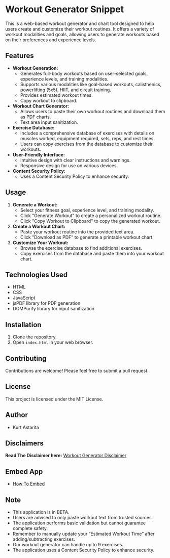 # Workout Generator Snippet

This is a web-based workout generator and chart tool designed to help users create and customize their workout routines. It offers a variety of workout modalities and goals, allowing users to generate workouts based on their preferences and experience levels.

## Features

-   **Workout Generation:**
    - Generates full-body workouts based on user-selected goals, experience levels, and training modalities.
    - Supports various modalities like goal-based workouts, calisthenics, powerlifting (5x5), HIIT, and circuit training.
    - Provides estimated workout times.
    - Copy workout to clipboard.
-   **Workout Chart Generator:**
    - Allows users to paste their own workout routines and download them as PDF charts.
    - Text area input sanitization.
-   **Exercise Database:**
    - Includes a comprehensive database of exercises with details on muscles worked, equipment required, sets, reps, and rest times.
    - Users can copy exercises from the database to customize their workouts.
-   **User-Friendly Interface:**
    - Intuitive design with clear instructions and warnings.
    - Responsive design for use on various devices.
-   **Content Security Policy:**
    - Uses a Content Security Policy to enhance security.

## Usage

1.  **Generate a Workout:**
    - Select your fitness goal, experience level, and training modality.
    - Click "Generate Workout" to create a personalized workout routine.
    - Click "Copy Workout to Clipboard" to copy the generated workout.
2.  **Create a Workout Chart:**
    - Paste your workout routine into the provided text area.
    - Click "Download as PDF" to generate a printable workout chart.
3.  **Customize Your Workout:**
    - Browse the exercise database to find additional exercises.
    - Copy exercises from the database and paste them into your workout chart.

## Technologies Used

- HTML
- CSS
- JavaScript
- jsPDF library for PDF generation
- DOMPurify library for input sanitization

## Installation

1.  Clone the repository.
2.  Open `index.html` in your web browser.

## Contributing

Contributions are welcome! Please feel free to submit a pull request.

## License

This project is licensed under the MIT License.

## Author

* Kurt Astarita

## Disclaimers

**Read The Disclaimer here:** [Workout Generator Disclaimer](/Ultimate-Full-Body-Workout-Generator-Disclaimer.md)

## Embed App

* [How To Embed](https://post40gains.blogspot.com/p/how-to-embed-our-apps.html)

## Note

- This application is in BETA.
- Users are advised to only paste workout text from trusted sources.
- The application performs basic validation but cannot guarantee complete safety.
- Remember to manually update your “Estimated Workout Time” after adding/subtracting exercises.
- Our workout generator can handle up to 9 exercises.
- The application uses a Content Security Policy to enhance security.
